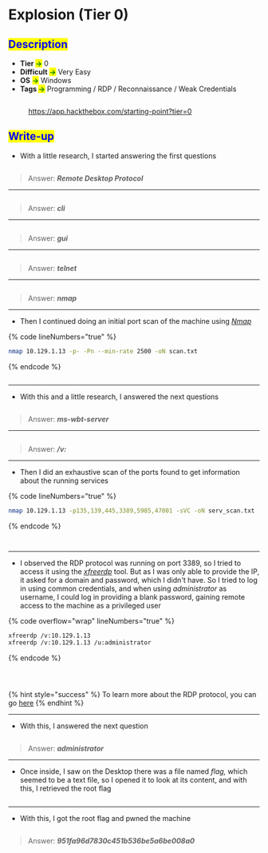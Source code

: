 # Explosion (Tier 0)

## <mark style="color:blue;">Description</mark>

* **Tier&#x20;**<mark style="color:green;">**->**</mark> 0
* **Difficult** <mark style="color:green;">**->**</mark> Very Easy
* **OS** <mark style="color:green;">**->**</mark> Windows
* **Tags&#x20;**<mark style="color:green;">**->**</mark> Programming / RDP / Reconnaissance / Weak Credentials

<figure><img src="../../.gitbook/assets/image (34) (1).png" alt=""><figcaption><p><a href="https://app.hackthebox.com/starting-point?tier=0">https://app.hackthebox.com/starting-point?tier=0</a></p></figcaption></figure>

## <mark style="color:blue;">Write-up</mark>

* With a little research, I started answering the first questions

<figure><img src="../../.gitbook/assets/image (20) (1).png" alt=""><figcaption></figcaption></figure>

> Answer: _**Remote Desktop Protocol**_

***

<figure><img src="../../.gitbook/assets/image (21) (1).png" alt=""><figcaption></figcaption></figure>

> Answer: _**cli**_

***



<figure><img src="../../.gitbook/assets/image (22) (1).png" alt=""><figcaption></figcaption></figure>

> Answer: _**gui**_

***

<figure><img src="../../.gitbook/assets/image (23) (1).png" alt=""><figcaption></figcaption></figure>

> Answer: _**telnet**_

***

<figure><img src="../../.gitbook/assets/image (31) (1) (1) (1).png" alt=""><figcaption></figcaption></figure>

> Answer: _**nmap**_

***

* Then I continued doing an initial port scan of the machine using [_Nmap_](../../networks/tools-and-utilities.md#nmap)

{% code lineNumbers="true" %}
```bash
nmap 10.129.1.13 -p- -Pn --min-rate 2500 -oN scan.txt
```
{% endcode %}

<figure><img src="../../.gitbook/assets/image (25) (1).png" alt=""><figcaption></figcaption></figure>

***

* With this and a little research, I answered the next questions

<figure><img src="../../.gitbook/assets/image (24) (1).png" alt=""><figcaption></figcaption></figure>

> Answer: _**ms-wbt-server**_

***

<figure><img src="../../.gitbook/assets/image (26) (1).png" alt=""><figcaption></figcaption></figure>

> Answer: _**/v:**_

***

* Then I did an exhaustive scan of the ports found to get information about the running services

{% code lineNumbers="true" %}
```bash
nmap 10.129.1.13 -p135,139,445,3389,5985,47001 -sVC -oN serv_scan.txt
```
{% endcode %}

<figure><img src="../../.gitbook/assets/image (28) (1).png" alt=""><figcaption></figcaption></figure>

<figure><img src="../../.gitbook/assets/image (29) (1).png" alt=""><figcaption></figcaption></figure>

***

* I observed the RDP protocol was running on port 3389, so I tried to access it using the [_xfreerdp_](../../networks/tools-and-utilities.md#xfreerdp) tool. But as I was only able to provide the IP, it asked for a domain and password, which I didn't have. So I tried to log in using common credentials, and when using _administrator_ as username, I could log in providing a blank password, gaining remote access to the machine as a privileged user

{% code overflow="wrap" lineNumbers="true" %}
```bash
xfreerdp /v:10.129.1.13
xfreerdp /v:10.129.1.13 /u:administrator
```
{% endcode %}

<figure><img src="../../.gitbook/assets/image (30) (1).png" alt=""><figcaption></figcaption></figure>

<figure><img src="../../.gitbook/assets/image (31) (1).png" alt=""><figcaption></figcaption></figure>

<figure><img src="../../.gitbook/assets/image (32) (1).png" alt=""><figcaption></figcaption></figure>

{% hint style="success" %}
To learn more about the RDP protocol, you can go [here](../../networks/protocols/rdp.md)
{% endhint %}

***

* With this, I answered the next question

<figure><img src="../../.gitbook/assets/image (27) (1).png" alt=""><figcaption></figcaption></figure>

> Answer: _**administrator**_

***

* Once inside, I saw on the Desktop there was a file named _flag,_ which seemed to be a text file, so I opened it to look at its content, and with this, I retrieved the root flag

<figure><img src="../../.gitbook/assets/image (33) (1).png" alt=""><figcaption></figcaption></figure>

***

* With this, I got the root flag and pwned the machine

<figure><img src="../../.gitbook/assets/image (39) (1) (1) (1).png" alt=""><figcaption></figcaption></figure>

> Answer: _**951fa96d7830c451b536be5a6be008a0**_
